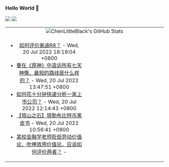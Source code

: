 ### Hello World 👋

[![](https://img.shields.io/badge/@ChenLittleBlack-1a6c81?style=flat&logo=java&logoColor=1a6c81&label=Java&colorA=ffffff)](https://www.java.com/)
[![](https://img.shields.io/badge/@ChenLittleBlack-41b883?style=flat&logo=vuedotjs&logoColor=41b883&label=Vue&colorA=ffffff)](https://cn.vuejs.org/)

<table>
<tr>
<td colspan="2" style="text-align: center;">
<img alt="ChenLittleBlack's GitHub Stats" src="https://github-readme-stats.vercel.app/api?username=ChenLittleBlack&show_icons=true&icon_color=CE1D2D&text_color=718096&bg_color=ffffff&hide_title=true" />
</td>
</tr>
<tr>
<td align="center" valign="middle">

<!-- START_SECTION:blog -->
* <a href='http://www.zhihu.com/question/31220205/answer/2584243161?utm_campaign=rss&utm_medium=rss&utm_source=rss&utm_content=title' target='_blank'>如何评价奥迪R8？</a> - Wed, 20 Jul 2022 18:19:04 +0800
* <a href='http://www.zhihu.com/question/544325397/answer/2583790425?utm_campaign=rss&utm_medium=rss&utm_source=rss&utm_content=title' target='_blank'>要在《原神》中造访所有七天神像，最短的路线是什么样的？</a> - Wed, 20 Jul 2022 13:47:51 +0800
* <a href='http://www.zhihu.com/question/543193716/answer/2577426309?utm_campaign=rss&utm_medium=rss&utm_source=rss&utm_content=title' target='_blank'>如何花十分钟快速分析一家上市公司？</a> - Wed, 20 Jul 2022 12:14:43 +0800
* <a href='http://zhuanlan.zhihu.com/p/543127242?utm_campaign=rss&utm_medium=rss&utm_source=rss&utm_content=title' target='_blank'>【塔山之石】塔勒布比特币黑皮书</a> - Wed, 20 Jul 2022 10:56:41 +0800
* <a href='http://www.zhihu.com/question/447645647/answer/1767994448?utm_campaign=rss&utm_medium=rss&utm_source=rss&utm_content=title' target='_blank'>某校金融学老师贬低劳动价值论、吹捧效用价值论，应该如何评价两者？</a> - 
<!-- END_SECTION:blog -->

</td>
<td valign="middle" width="50%">

<!-- START_SECTION:douban -->

<!-- END_SECTION:douban -->

</td>
</tr>
</table>
